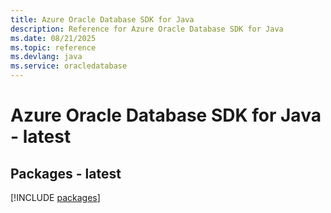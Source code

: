 ```yaml
---
title: Azure Oracle Database SDK for Java
description: Reference for Azure Oracle Database SDK for Java
ms.date: 08/21/2025
ms.topic: reference
ms.devlang: java
ms.service: oracledatabase
---
```

# Azure Oracle Database SDK for Java - latest
## Packages - latest
[!INCLUDE [packages](oracle-database-index.md)]